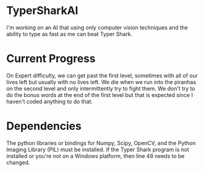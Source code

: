 TyperSharkAI
============

I'm working on an AI that using only computer vision techniques and the ability to type as fast as me can beat Typer Shark.

Current Progress
============
On Expert difficulty, we can get past the first level, sometimes with all of our lives left but usually with no lives left. We die when we run into
the piranhas on the second level and only intermittently try to fight them. We don't try to do the bonus words at the end of the first level but
that is expected since I haven't coded anything to do that.

Dependencies
============
The python libraries or bindings for Numpy, Scipy, OpenCV, and the Python Imaging Library (PIL) must be installed.
If the Typer Shark program is not installed or you're not on a Windows platform, then line 48 needs to be changed.
